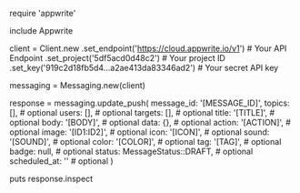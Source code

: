 require 'appwrite'

include Appwrite

client = Client.new
    .set_endpoint('https://cloud.appwrite.io/v1') # Your API Endpoint
    .set_project('5df5acd0d48c2') # Your project ID
    .set_key('919c2d18fb5d4...a2ae413da83346ad2') # Your secret API key

messaging = Messaging.new(client)

response = messaging.update_push(
    message_id: '[MESSAGE_ID]',
    topics: [], # optional
    users: [], # optional
    targets: [], # optional
    title: '[TITLE]', # optional
    body: '[BODY]', # optional
    data: {}, # optional
    action: '[ACTION]', # optional
    image: '[ID1:ID2]', # optional
    icon: '[ICON]', # optional
    sound: '[SOUND]', # optional
    color: '[COLOR]', # optional
    tag: '[TAG]', # optional
    badge: null, # optional
    status: MessageStatus::DRAFT, # optional
    scheduled_at: '' # optional
)

puts response.inspect
